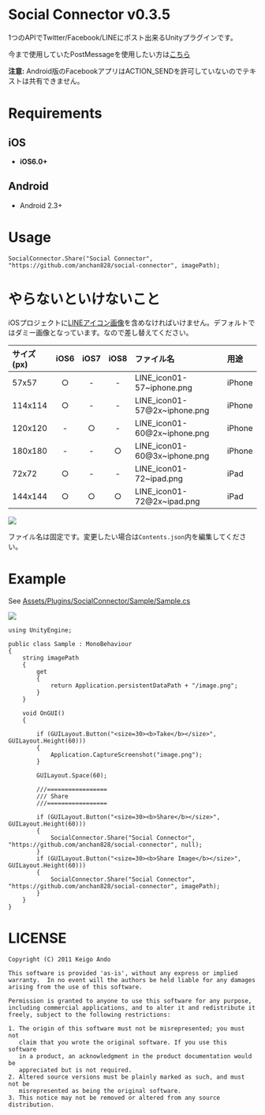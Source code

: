 Social Connector v0.3.5
================

1つのAPIでTwitter/Facebook/LINEにポスト出来るUnityプラグインです。

今まで使用していたPostMessageを使用したい方は[こちら](https://github.com/anchan828/social-connector/releases/tag/v0.2.9)


**注意:** Android版のFacebookアプリはACTION_SENDを許可していないのでテキストは共有できません。

# Requirements

## iOS
* **iOS6.0+** 

## Android
* Android 2.3+

# Usage

```
SocialConnector.Share("Social Connector", "https://github.com/anchan828/social-connector", imagePath);
```


# やらないといけないこと

iOSプロジェクトに[LINEアイコン画像](http://line.me/logo/ja)を含めなければいけません。デフォルトではダミー画像となっています。なので差し替えてください。

サイズ(px)|iOS6|iOS7|iOS8|ファイル名|用途
:---|:---:|:---:|:---:|:---|:---
57x57|○|-|-|LINE_icon01-57~iphone.png|iPhone
114x114|○|-|-|LINE_icon01-57@2x~iphone.png|iPhone
120x120|-|○|-|LINE_icon01-60@2x~iphone.png|iPhone
180x180|-|-|○|LINE_icon01-60@3x~iphone.png|iPhone
72x72|○|-|-|LINE_icon01-72~ipad.png|iPad
144x144|○|○|○|LINE_icon01-72@2x~ipad.png|iPad



![](https://dl.dropboxusercontent.com/u/153254465/screenshot2/ss%202014-12-29%2013.46.57.png)

ファイル名は固定です。変更したい場合は`Contents.json`内を編集してください。

# Example


See  [Assets/Plugins/SocialConnector/Sample/Sample.cs](https://github.com/anchan828/social-connector/blob/master/Assets/Plugins/SocialConnector/Sample/Sample.cs)

![](https://dl.dropboxusercontent.com/u/153254465/screenshot/2014-05-26%2018.23.09.png)

```
using UnityEngine;

public class Sample : MonoBehaviour
{
    string imagePath
    {
        get
        {
            return Application.persistentDataPath + "/image.png";
        }
    }

    void OnGUI()
    {

        if (GUILayout.Button("<size=30><b>Take</b></size>", GUILayout.Height(60)))
        {
            Application.CaptureScreenshot("image.png");
        }

        GUILayout.Space(60);

        ///=================
        /// Share
        ///=================

        if (GUILayout.Button("<size=30><b>Share</b></size>", GUILayout.Height(60)))
        {
            SocialConnector.Share("Social Connector", "https://github.com/anchan828/social-connector", null);
        }
        if (GUILayout.Button("<size=30><b>Share Image</b></size>", GUILayout.Height(60)))
        {
            SocialConnector.Share("Social Connector", "https://github.com/anchan828/social-connector", imagePath);
        }
    }
}
```

# LICENSE

```
Copyright (C) 2011 Keigo Ando

This software is provided 'as-is', without any express or implied
warranty.  In no event will the authors be held liable for any damages
arising from the use of this software.

Permission is granted to anyone to use this software for any purpose,
including commercial applications, and to alter it and redistribute it
freely, subject to the following restrictions:

1. The origin of this software must not be misrepresented; you must not
   claim that you wrote the original software. If you use this software
   in a product, an acknowledgment in the product documentation would be
   appreciated but is not required.
2. Altered source versions must be plainly marked as such, and must not be
   misrepresented as being the original software.
3. This notice may not be removed or altered from any source distribution.

```
